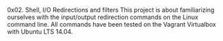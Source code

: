 0x02. Shell, I/O Redirections and filters
This project is about familiarizing ourselves with the input/output redirection commands on the Linux command line. All commands have been tested on the Vagrant Virtualbox with Ubuntu LTS 14.04.
